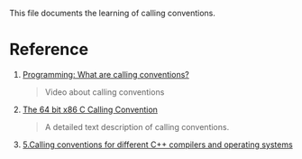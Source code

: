 This file documents the learning of calling conventions.

# Reference


1. [Programming: What are calling conventions?](https://www.youtube.com/watch?v=JHGTXM3oIs0)

    > Video about calling conventions


2. [The 64 bit x86 C Calling Convention](https://aaronbloomfield.github.io/pdr/book/x86-64bit-ccc-chapter.pdf)

    > A detailed text description of calling conventions.

3. [5.Calling conventions for different C++ compilers and operating systems](https://agner.org/optimize/calling_conventions.pdf)

